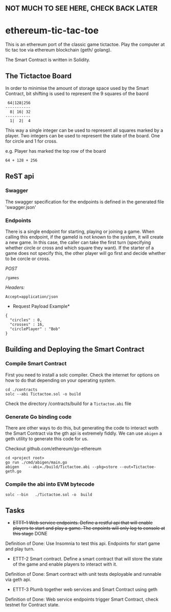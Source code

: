 

## NOT MUCH TO SEE HERE, CHECK BACK LATER

# ethereum-tic-tac-toe

This is an ethereum port of the classic game tictactoe.  Play the computer at tic tac toe via ethereum blockchain (geth/ golang).

The Smart Contract is written in Solidity.

## The Tictactoe Board

In order to minimise the amount of storage space used by the Smart Contract, bit shifting is used to represent the 9 squares of the baord

```
 64|128|256
-----------
  8| 16| 32
-----------
  1|  2|  4 
```
  
This way a single integer can be used to represent all squares marked by a player.  Two integers can be used to represent the state of the board.  One for circle and 1 for cross.

e.g. Player has marked the top row of the board

`64 + 128 + 256`



## ReST api

### Swagger

The swagger specification for the endpoints is defined in the generated file 'swagger.json'

### Endpoints

There is a single endpoint for starting, playing or joining a game.  When calling this endpoint, if the gameId is not known to the system, it will create a new game.  In this case, the caller can take the first turn (specifying whether circle or cross and which square they want).  If the starter of a game does not specify this, the other player will go first and decide whether to be corcle or cross.

*POST*

`/games`

*Headers:*
```Content-Type=appication/json
Accept=application/json

```
* Request Payload Example*
```
{
  "circles" : 0,
  "crosses" : 16,
  "circlePlayer" : "Bob"
}
```


## Building and Deploying the Smart Contract

### Compile Smart Contract

First you need to install a solc compiler.  Check the internet for options on how to do that depending on your operating system.

```
cd ./contracts
solc --abi Tictactoe.sol -o build
```

Check the directory <project root>/contracts/build for a `Tictactoe.abi` file
 
### Generate Go binding code
  
  There are other ways to do this, but generating the code to interact woth the Smart Contract via the gth api is extremely fiddly.  We can use `abigen` a geth utility to generate this code for us.
  
  Checkout github.com/ethereum/go-ethereum
  
  ```
  cd <project root>
  go run ./cmd/abigen/main.go 
  abigen	--abi=./build/Tictactoe.abi	--pkg=store	--out=Tictactoe-geth.go
  ```
  
### Compile the abi into EVM bytecode
   
   ```
   solc	--bin	./Tictactoe.sol	-o	build
   ```


## Tasks

 - ~~ETTT-1 Web service endpoints.  Define a restful api that will enable players to start and play a game.  The enpoints will only log to console at this stage~~ DONE
 
 Definition of Done: Use Insomnia to test this api.  Endpoints for start game and play turn.
 
 - ETTT-2 Smart contract. Define a smart contract that will store the state of the game and enable players to interact with it.
 
 Definition of Done: Smart contract with unit tests deployable and runnable via geth api.
 
 - ETTT-3 Plumb together web services and Smart Contract using geth
 
 Definition of Done: Web service endpoints trigger Smart Contract, check testnet for Contract state.
 
 
